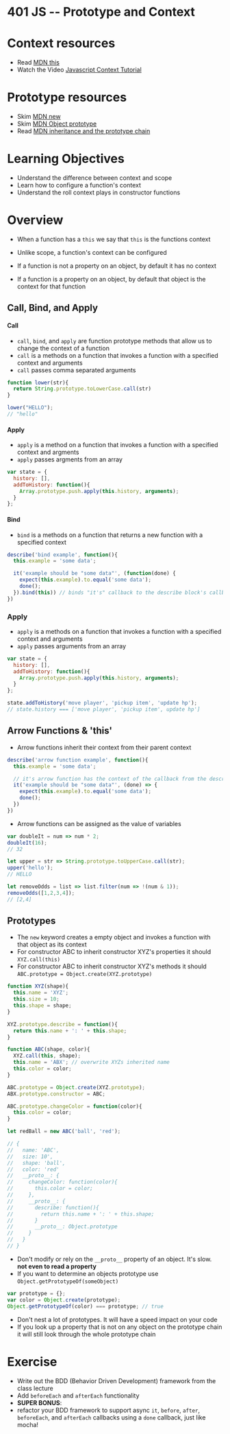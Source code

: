 # 401 JS -- Prototype and Context

# Context resources
* Read [MDN this]
* Watch the Video [Javascript Context Tutorial]

# Prototype resources
* Skim [MDN new]
* Skim [MDN Object prototype]
* Read [MDN inheritance and the prototype chain]

# Learning Objectives
* Understand the difference between context and scope
* Learn how to configure a function's context
* Understand the roll context plays in constructor functions

# Overview
* When a function has a `this` we say that `this` is the functions context
* Unlike scope, a function's context can be configured

* If a function is not a property on an object, by default it has no context
* If a function is a property on an object, by default that object is the context for that function

## Call, Bind, and Apply
#### Call
* `call`, `bind`, and `apply` are function prototype methods that allow us to change the context of a function
* `call` is a methods on a function that invokes a function with a specified context and arguments
 * `call` passes comma separated arguments
``` javascript
function lower(str){
  return String.prototype.toLowerCase.call(str)
}

lower("HELLO");
// "hello"
```  

#### Apply
* `apply` is a method on a function that invokes a function with a specified context and argments  
 * `apply` passes argments from an array  
``` javascript
var state = {
  history: [],
  addToHistory: function(){ 
    Array.prototype.push.apply(this.history, arguments);
  }
};
```

#### Bind
* `bind` is a methods on a function that returns a new function with a specified context
``` javascript
describe('bind example', function(){
  this.example = 'some data';

  it('example should be "some data"', (function(done) {
    expect(this.example).to.equal('some data');
    done();
  }).bind(this)) // binds "it's" callback to the describe block's callback's context
})

```   

### Apply
* `apply` is a methods on a function that invokes a function with a specified context and arguments  
 * `apply` passes arguments from an array  
``` javascript
var state = {
  history: [],
  addToHistory: function(){
    Array.prototype.push.apply(this.history, arguments);
  }
};

state.addToHistory('move player', 'pickup item', 'update hp');
// state.history === ['move player', 'pickup item', update hp']
```   

## Arrow Functions & 'this'
* Arrow functions inherit their context from their parent context
``` javascript
describe('arrow function example', function(){
  this.example = 'some data';

  // it's arrow function has the context of the callback from the describe block
  it('example should be "some data"', (done) => {
    expect(this.example).to.equal('some data');
    done();
  })
})
```

* Arrow functions can be assigned as the value of variables  
``` javascript
var doubleIt = num => num * 2;
doubleIt(16);
// 32

let upper = str => String.prototype.toUpperCase.call(str);
upper('hello');
// HELLO

let removeOdds = list => list.filter(num => !(num & 1));
removeOdds([1,2,3,4]);
// [2,4]
```

## Prototypes
* The `new` keyword creates a empty object and invokes a function with that object as its context
* For constructor ABC to inherit constructor XYZ's properties it should `XYZ.call(this)`
* For constructor ABC to inherit constructor XYZ's methods it should `ABC.prototype = Object.create(XYZ.prototype)`
``` javascript
function XYZ(shape){
  this.name = 'XYZ';
  this.size = 10;
  this.shape = shape;
}

XYZ.prototype.describe = function(){
  return this.name + ': ' + this.shape;
}

function ABC(shape, color){
  XYZ.call(this, shape);
  this.name = 'ABX'; // overwrite XYZs inherited name
  this.color = color;
}

ABC.prototype = Object.create(XYZ.prototype);
ABX.prototype.constructor = ABC;

ABC.prototype.changeColor = function(color){
  this.color = color;
}

let redBall = new ABC('ball', 'red');

// {
//   name: 'ABC',
//   size: 10',
//   shape: 'ball',
//   color: 'red'
//   __proto__: {
//     changeColor: function(color){
//       this.color = color;
//     },
//     __proto__: {
//       describe: function(){
//         return this.name + ': ' + this.shape;
//       }
//       __proto__: Object.prototype
//     }
//   }
// }

```

* Don't modify or rely on the `__proto__` property of an object. It's slow. **not even to read a property**
* If you want to determine an objects prototype use `Object.getPrototypeOf(someObject)`
``` javascript
var prototype = {};
var color = Object.create(prototype);
Object.getPrototypeOf(color) === prototype; // true
```
* Don't nest a lot of prototypes. It will have a speed impact on your code
* If you look up a property that is not on any object on the prototype chain it will still look through the whole prototype chain

# Exercise
* Write out the BDD (Behavior Driven Development) framework from the class lecture
* Add `beforeEach` and `afterEach` functionality
* **SUPER BONUS**:
 * refactor your BDD framework to support async `it`, `before`, `after`, `beforeEach`, and `afterEach` callbacks using a `done` callback, just like mocha!

[MDN new]: https://developer.mozilla.org/en-US/docs/Web/JavaScript/Reference/Operators/new

[MDN Object prototype]: https://developer.mozilla.org/en-US/docs/Web/JavaScript/Reference/Global_Objects/Object/prototype

[MDN inheritance and the prototype chain]: https://developer.mozilla.org/en-US/docs/Web/JavaScript/Inheritance_and_the_prototype_chain

[MDN this]: https://developer.mozilla.org/en-US/docs/Web/JavaScript/Reference/Operators/this

[Javascript Context Tutorial]: https://www.youtube.com/watch?v=fjJoX9F_F5g
